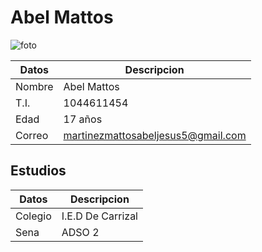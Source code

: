 # Abel Mattos

![foto](https://static3.abc.es/media/summum/2021/10/01/maxi_iglesias-kXKH--620x349@abc.jpeg)

| Datos | Descripcion |
| --- | --- |
| Nombre | Abel Mattos |
| T.I. | 1044611454 |
| Edad | 17 años |
| Correo | martinezmattosabeljesus5@gmail.com |

## Estudios

| Datos | Descripcion |
| --- | --- |
| Colegio | I.E.D De Carrizal |
| Sena | ADSO 2 |